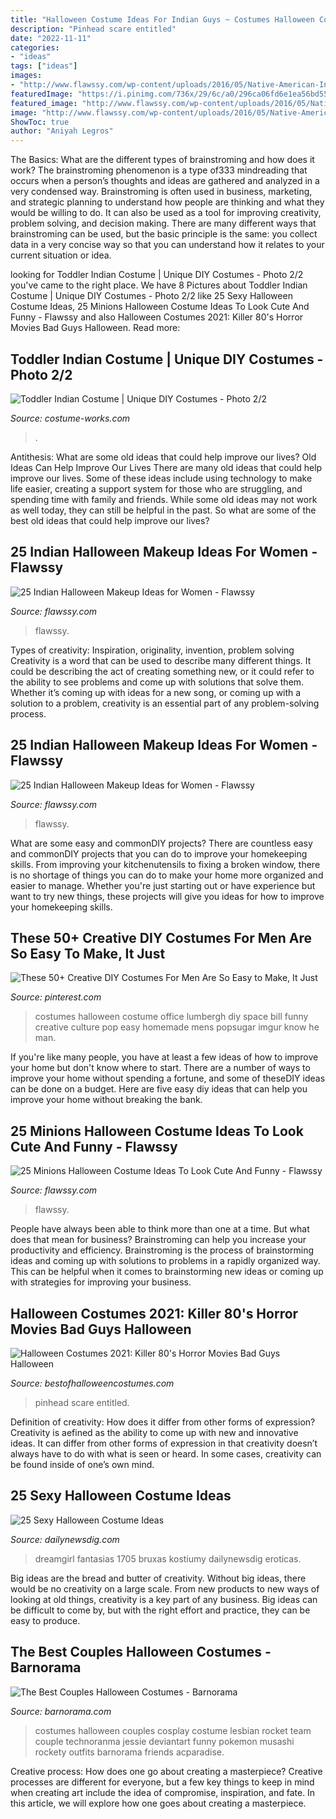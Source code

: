 ```yaml
---
title: "Halloween Costume Ideas For Indian Guys ~ Costumes Halloween Costume Office Lumbergh Diy Space Bill Funny Creative Culture Pop Easy Homemade Mens Popsugar Imgur Know He Man"
description: "Pinhead scare entitled"
date: "2022-11-11"
categories:
- "ideas"
tags: ["ideas"]
images:
- "http://www.flawssy.com/wp-content/uploads/2016/05/Native-American-Indian-Face-Makeup.jpg"
featuredImage: "https://i.pinimg.com/736x/29/6c/a0/296ca06fd6e1ea56bd55f0c8ea454e50--funny-mens-halloween-costumes-costumes-for-men.jpg"
featured_image: "http://www.flawssy.com/wp-content/uploads/2016/05/Native-American-Indian-Face-Makeup.jpg"
image: "http://www.flawssy.com/wp-content/uploads/2016/05/Native-American-Costumes.jpg"
ShowToc: true
author: "Aniyah Legros"
---
```



The Basics: What are the different types of brainstroming and how does it work?
The brainstroming phenomenon is a type of333 mindreading that occurs when a person’s thoughts and ideas are gathered and analyzed in a very condensed way. Brainstroming is often used in business, marketing, and strategic planning to understand how people are thinking and what they would be willing to do. It can also be used as a tool for improving creativity, problem solving, and decision making. There are many different ways that brainstroming can be used, but the basic principle is the same: you collect data in a very concise way so that you can understand how it relates to your current situation or idea.

	

		
looking for Toddler Indian Costume | Unique DIY Costumes - Photo 2/2 you've came to the right place. We have 8 Pictures about Toddler Indian Costume | Unique DIY Costumes - Photo 2/2 like 25 Sexy Halloween Costume Ideas, 25 Minions Halloween Costume Ideas To Look Cute And Funny - Flawssy and also Halloween Costumes 2021: Killer 80&#039;s Horror Movies Bad Guys Halloween. Read more:
		
    
## Toddler Indian Costume | Unique DIY Costumes - Photo 2/2

<img loading=lazy src="https://photos.costume-works.com/full/toddler_indian1.jpg" onerror="this.onerror=null;this.src='https://tse3.mm.bing.net/th?id=OIP.O8_T3HenMAal5EmMNBwxgwHaNK&amp;pid=15.1';" alt="Toddler Indian Costume | Unique DIY Costumes - Photo 2/2">

_Source: costume-works.com_

>. 

	

Antithesis: What are some old ideas that could help improve our lives?
Old Ideas Can Help Improve Our Lives
There are many old ideas that could help improve our lives. Some of these ideas include using technology to make life easier, creating a support system for those who are struggling, and spending time with family and friends. While some old ideas may not work as well today, they can still be helpful in the past. So what are some of the best old ideas that could help improve our lives?

    
## 25 Indian Halloween Makeup Ideas For Women - Flawssy

<img loading=lazy src="http://www.flawssy.com/wp-content/uploads/2016/05/Native-American-Indian-Face-Makeup.jpg" onerror="this.onerror=null;this.src='https://tse1.mm.bing.net/th?id=OIP.QXpsPynOU6058pRlKU0RUgHaLH&amp;pid=15.1';" alt="25 Indian Halloween Makeup Ideas for Women - Flawssy">

_Source: flawssy.com_

>flawssy. 

	

Types of creativity: Inspiration, originality, invention, problem solving
Creativity is a word that can be used to describe many different things. It could be describing the act of creating something new, or it could refer to the ability to see problems and come up with solutions that solve them. Whether it’s coming up with ideas for a new song, or coming up with a solution to a problem, creativity is an essential part of any problem-solving process.

    
## 25 Indian Halloween Makeup Ideas For Women - Flawssy

<img loading=lazy src="http://www.flawssy.com/wp-content/uploads/2016/05/Native-American-Costumes.jpg" onerror="this.onerror=null;this.src='https://tse3.mm.bing.net/th?id=OIP.lVUYUVKAu8JYsJq4326kDgHaLG&amp;pid=15.1';" alt="25 Indian Halloween Makeup Ideas for Women - Flawssy">

_Source: flawssy.com_

>flawssy. 

	

What are some easy and commonDIY projects?
There are countless easy and commonDIY projects that you can do to improve your homekeeping skills. From improving your kitchenutensils to fixing a broken window, there is no shortage of things you can do to make your home more organized and easier to manage. Whether you're just starting out or have experience but want to try new things, these projects will give you ideas for how to improve your homekeeping skills.

    
## These 50+ Creative DIY Costumes For Men Are So Easy To Make, It Just

<img loading=lazy src="https://i.pinimg.com/736x/29/6c/a0/296ca06fd6e1ea56bd55f0c8ea454e50--funny-mens-halloween-costumes-costumes-for-men.jpg" onerror="this.onerror=null;this.src='https://tse4.mm.bing.net/th?id=OIP.M1mDPFjvSJF42XlqyXUavQCtFn&amp;pid=15.1';" alt="These 50+ Creative DIY Costumes For Men Are So Easy to Make, It Just">

_Source: pinterest.com_

>costumes halloween costume office lumbergh diy space bill funny creative culture pop easy homemade mens popsugar imgur know he man. 

	

If you're like many people, you have at least a few ideas of how to improve your home but don't know where to start. There are a number of ways to improve your home without spending a fortune, and some of theseDIY ideas can be done on a budget. Here are five easy diy ideas that can help you improve your home without breaking the bank.

    
## 25 Minions Halloween Costume Ideas To Look Cute And Funny - Flawssy

<img loading=lazy src="http://flawssy.com/wp-content/uploads/2016/06/Purple-Minion-Halloween-Costume-ideas.jpg" onerror="this.onerror=null;this.src='https://tse3.mm.bing.net/th?id=OIP.gEDob51H1YHArDI0_na7rwHaIz&amp;pid=15.1';" alt="25 Minions Halloween Costume Ideas To Look Cute And Funny - Flawssy">

_Source: flawssy.com_

>flawssy. 

	

People have always been able to think more than one at a time. But what does that mean for business? Brainstroming can help you increase your productivity and efficiency. Brainstroming is the process of brainstorming ideas and coming up with solutions to problems in a rapidly organized way. This can be helpful when it comes to brainstorming new ideas or coming up with strategies for improving your business.

    
## Halloween Costumes 2021: Killer 80&#039;s Horror Movies Bad Guys Halloween

<img loading=lazy src="https://1.bp.blogspot.com/-SMB0niz57V4/VAeGFIbPELI/AAAAAAAAMNo/rHSn4DDS4Rc/s1600/pinhead1.jpg" onerror="this.onerror=null;this.src='https://tse2.mm.bing.net/th?id=OIP.wd1kCbisG9qabWXb5z6_WQHaKR&amp;pid=15.1';" alt="Halloween Costumes 2021: Killer 80&#039;s Horror Movies Bad Guys Halloween">

_Source: bestofhalloweencostumes.com_

>pinhead scare entitled. 

	

Definition of creativity: How does it differ from other forms of expression?
Creativity is aefined as the ability to come up with new and innovative ideas. It can differ from other forms of expression in that creativity doesn’t always have to do with what is seen or heard. In some cases, creativity can be found inside of one’s own mind.

    
## 25 Sexy Halloween Costume Ideas

<img loading=lazy src="https://dailynewsdig.com/wp-content/uploads/2014/10/Makin-Waves-Sailor-Costume.jpg" onerror="this.onerror=null;this.src='https://tse4.mm.bing.net/th?id=OIP.S6rOWM5Qxt1Y8_HRcn3PUQHaK0&amp;pid=15.1';" alt="25 Sexy Halloween Costume Ideas">

_Source: dailynewsdig.com_

>dreamgirl fantasias 1705 bruxas kostiumy dailynewsdig eroticas. 

	

Big ideas are the bread and butter of creativity. Without big ideas, there would be no creativity on a large scale. From new products to new ways of looking at old things, creativity is a key part of any business. Big ideas can be difficult to come by, but with the right effort and practice, they can be easy to produce.

    
## The Best Couples Halloween Costumes - Barnorama

<img loading=lazy src="https://www.barnorama.com/wp-content/images/2013/01/halloween_costumes/29-halloween_costumes.jpg" onerror="this.onerror=null;this.src='https://tse3.mm.bing.net/th?id=OIP.TtAE9vafMiD4LxeaePW_RAHaGj&amp;pid=15.1';" alt="The Best Couples Halloween Costumes - Barnorama">

_Source: barnorama.com_

>costumes halloween couples cosplay costume lesbian rocket team couple technoranma jessie deviantart funny pokemon musashi rockety outfits barnorama friends acparadise. 

	

Creative process: How does one go about creating a masterpiece?
Creative processes are different for everyone, but a few key things to keep in mind when creating art include the idea of compromise, inspiration, and fate. In this article, we will explore how one goes about creating a masterpiece.

